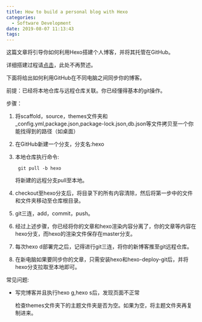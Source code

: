 ```yaml
---
title: How to build a personal blog with Hexo
categories:
  - Software Development
date: 2019-08-07 11:13:43
tags:
---
```

这篇文章将引导你如何利用Hexo搭建个人博客，并将其托管在GitHub。

详细搭建过程请[点击](https://blog.geekmubai.com/hexoblog/)，此处不再赘述。

下面将给出如何利用GitHub在不同电脑之间同步你的博客。

前提：已经将本地仓库与远程仓库关联。你已经懂得基本的git操作。

步骤：

1. 将scaffold，source，themes文件夹和_config.yml,package.json,package-lock.json,db.json等文件拷贝至一个你能找得到的路径（如桌面）
2. 在GitHub新建一个分支，分支名:hexo
3. 本地仓库执行命令:
        
		git pull -b hexo
	将新建的远程分支pull至本地。
4. checkout至hexo分支后，将目录下的所有内容清除，然后将第一步中的文件和文件夹移动至仓库根目录。
5. git三连，add，commit，push。
6. 经过上述步骤，你已经将你的文章和hexo渲染内容分离了，你的文章等内容在hexo分支，而hexo的渲染文件保存在master分支。
7. 每次hexo d部署完之后，记得进行git三连，将你的新博客推至git远程仓库。
8. 在新电脑如果要同步你的文章，只需安装hexo和hexo-deploy-git后，并将hexo分支拉取至本地即可。




常见问题:
- 写完博客并且执行hexo g,hexo s后，发现页面不正常
  
  检查themes文件夹下的主题文件夹是否为空。如果为空，将主题文件夹再复制进来。